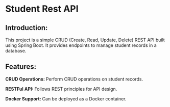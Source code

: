 <h1>Student Rest API</h1>

<h2>Introduction: </h2>
<p>This project is a simple CRUD (Create, Read, Update, Delete) REST API built using Spring Boot. It provides endpoints to manage student records in a database.</p>

<h2>Features: </h2>
<p><b>CRUD Operations: </b>Perform CRUD operations on student records.</p>
<p><b>RESTFul API: </b>Follows REST principles for API design.</p>
<P><b>Docker Support: </b>Can be deployed as a Docker container.</P>
<P><b></b></P>
